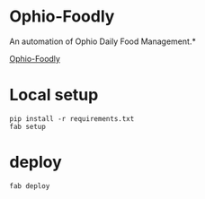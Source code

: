 Ophio-Foodly
=======================
An automation of Ophio Daily Food Management.*

[Ophio-Foodly](http://foodly.ophio.co.in "Ophio Foodly")

# Local setup

```
pip install -r requirements.txt
fab setup
```

# deploy

```
fab deploy
```


